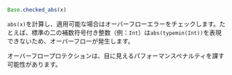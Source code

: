 ```julia
Base.checked_abs(x)
```

`abs(x)`を計算し、適用可能な場合はオーバーフローエラーをチェックします。たとえば、標準の二の補数符号付き整数（例：`Int`）は`abs(typemin(Int))`を表現できないため、オーバーフローが発生します。

オーバーフロープロテクションは、目に見えるパフォーマンスペナルティを課す可能性があります。
